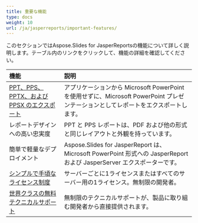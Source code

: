 ```yaml
---
title: 重要な機能
type: docs
weight: 10
url: /ja/jasperreports/important-features/
---
```


このセクションではAspose.Slides for JasperReportsの機能について詳しく説明します。テーブル内のリンクをクリックして、機能の詳細を確認してください。

|**機能** |**説明** |
| :- | :- |
|[PPT、PPS、PPTX、および PPSX のエクスポート](/slides/ja/jasperreports/ppt-pptx-pdf-and-html-export/)|アプリケーションから Microsoft PowerPoint を使用せずに、Microsoft PowerPoint プレゼンテーションとしてレポートをエクスポートします。 |
|レポートデザインへの高い忠実度|PPT と PPS レポートは、PDF および他の形式と同じレイアウトと外観を持っています。 |
|簡単で軽量なデプロイメント|Aspose.Slides for JasperReport は、Microsoft PowerPoint 形式への JasperReport および JasperServer エクスポーターです。 |
|[シンプルで手頃なライセンス制度](/slides/ja/jasperreports/licensing/)|サーバーごとに1ライセンスまたはすべてのサーバー用の1ライセンス。無制限の開発者。 |
|[世界クラスの無料テクニカルサポート](/slides/ja/jasperreports/technical-support/)|無制限のテクニカルサポートが、製品に取り組む開発者から直接提供されます。 |